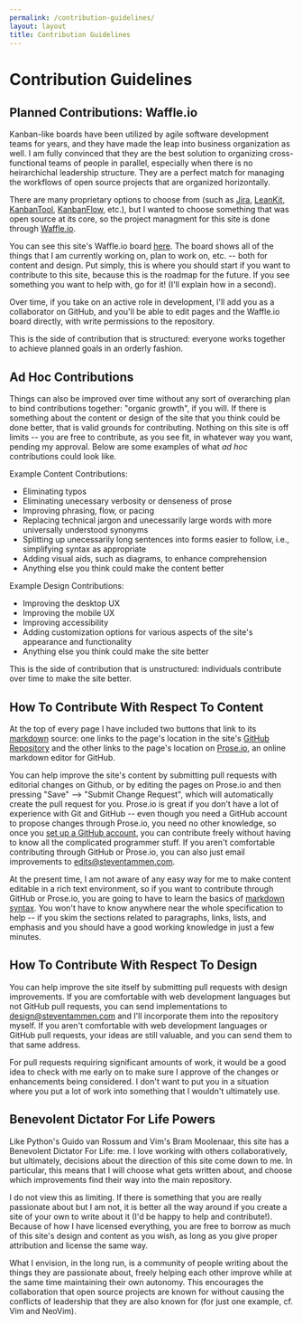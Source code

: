 ```yaml
---
permalink: /contribution-guidelines/
layout: layout
title: Contribution Guidelines
---
```


<h1 class="center"> Contribution Guidelines</h1>

## Planned Contributions: Waffle.io

Kanban-like boards have been utilized by agile software development teams for years, and they have made the leap into business organization as well. I am fully convinced that they are the best solution to organizing cross-functional teams of people in parallel, especially when there is no heirarchichal leadership structure. They are a perfect match for managing the workflows of open source projects that are organized horizontally.

There are many proprietary options to choose from (such as [Jira](https://www.atlassian.com/software/jira), [LeanKit](https://leankit.com/), [KanbanTool](http://kanbantool.com/), [KanbanFlow](https://kanbanflow.com/), etc.), but I wanted to choose something that was open source at its core, so the project managment for this site is done through [Waffle.io](https://waffle.io/).

You can see this site's Waffle.io board [here](https://waffle.io/StevenTammen/steventammen.github.io). The board shows all of the things that I am currently working on, plan to work on, etc. -- both for content and design. Put simply, this is where you should start if you want to contribute to this site, because this is the roadmap for the future. If you see something you want to help with, go for it! (I'll explain how in a second).

Over time, if you take on an active role in development, I'll add you as a collaborator on GitHub, and you'll be able to edit pages and the Waffle.io board directly, with write permissions to the repository.

This is the side of contribution that is structured: everyone works together to achieve planned goals in an orderly fashion.

## Ad Hoc Contributions

Things can also be improved over time without any sort of overarching plan to bind contributions together: "organic growth", if you will. If there is something about the content or design of the site that you think could be done better, that is valid grounds for contributing. Nothing on this site is off limits -- you are free to contribute, as you see fit, in whatever way you want, pending my approval. Below are some examples of what *ad hoc* contributions could look like.

Example Content Contributions:

- Eliminating typos
- Eliminating unecessary verbosity or denseness of prose
- Improving phrasing, flow, or pacing
- Replacing technical jargon and unecessarily large words with more universally understood synonyms
- Splitting up unecessarily long sentences into forms easier to follow, i.e., simplifying syntax as appropriate
- Adding visual aids, such as diagrams, to enhance comprehension
- Anything else you think could make the content better

Example Design Contributions:

- Improving the desktop UX
- Improving the mobile UX
- Improving accessibility
- Adding customization options for various aspects of the site's appearance and functionality
- Anything else you think could make the site better

This is the side of contribution that is unstructured: individuals contribute over time to make the site better.

## How To Contribute With Respect To Content

At the top of every page I have included two buttons that link to its [markdown](https://daringfireball.net/projects/markdown/) source: one links to the page's location in the site's [GitHub Repository](https://github.com/StevenTammen/steventammen.github.io) and the other links to the page's location on [Prose.io](http://prose.io/), an online markdown editor for GitHub.

You can help improve the site's content by submitting pull requests with editorial changes on Github, or by editing the pages on Prose.io and then pressing "Save" --> "Submit Change Request", which will automatically create the pull request for you. Prose.io is great if you don't have a lot of experience with Git and GitHub -- even though you need a GitHub account to propose changes through Prose.io, you need no other knowledge, so once you [set up a GitHub account](https://github.com/join), you can contribute freely without having to know all the complicated programmer stuff. If you aren't comfortable contributing through GitHub or Prose.io, you can also just email improvements to <a href="mailto:edits@steventammen.com">edits@steventammen.com</a>.

At the present time, I am not aware of any easy way for me to make content editable in a rich text environment, so if you want to contribute through GitHub or Prose.io, you are going to have to learn the basics of [markdown syntax](https://daringfireball.net/projects/markdown/syntax). You won't have to know anywhere near the whole specification to help -- if you skim the sections related to paragraphs, links, lists, and emphasis and you should have a good working knowledge in just a few minutes.

## How To Contribute With Respect To Design

You can help improve the site itself by submitting pull requests with design improvements. If you are comfortable with web development languages but not GitHub pull requests, you can send implementations to <a href="mailto:design@steventammen.com">design@steventammen.com</a> and I'll incorporate them into the repository myself. If you aren't comfortable with web development languages or GitHub pull requests, your ideas are still valuable, and you can send them to that same address.

For pull requests requiring significant amounts of work, it would be a good idea to check with me early on to make sure I approve of the changes or enhancements being considered. I don't want to put you in a situation where you put a lot of work into something that I wouldn't ultimately use.

## Benevolent Dictator For Life Powers

Like Python's Guido van Rossum and Vim's Bram Moolenaar, this site has a Benevolent Dictator For Life: me. I love working with others collaboratively, but ultimately, decisions about the direction of this site come down to me. In particular, this means that I will choose what gets written about, and choose which improvements find their way into the main repository.

I do not view this as limiting. If there is something that you are really passionate about but I am not, it is better all the way around if you create a site of your own to write about it (I'd be happy to help and contribute!). Because of how I have licensed everything, you are free to borrow as much of this site's design and content as you wish, as long as you give proper attribution and license the same way.

What I envision, in the long run, is a community of people writing about the things they are passionate about, freely helping each other improve while at the same time maintaining their own autonomy. This encourages the collaboration that open source projects are known for without causing the conflicts of leadership that they are also known for (for just one example, cf. Vim and NeoVim).
